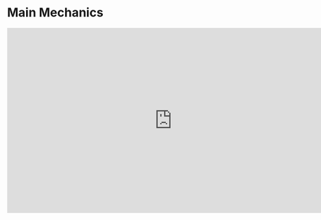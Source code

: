 # Main Mechanics

<iframe width="768" height="432" src="https://miro.com/app/live-embed/uXjVLq6Jcp0=/?moveToViewport=-120737,-22261,21548,9984&embedId=172020332999" frameborder="0" scrolling="no" allow="fullscreen; clipboard-read" allowfullscreen></iframe>